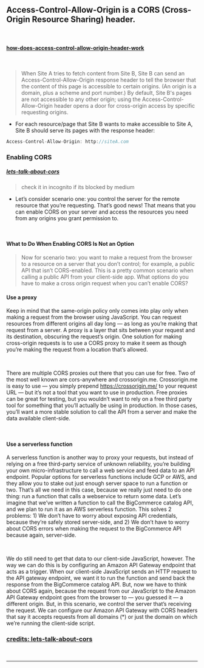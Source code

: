 ## Access-Control-Allow-Origin is a CORS (Cross-Origin Resource Sharing) header.

<br>

#### [how-does-access-control-allow-origin-header-work](https://stackoverflow.com/questions/10636611/how-does-access-control-allow-origin-header-work)

<br>

> When Site A tries to fetch content from Site B, Site B can send an Access-Control-Allow-Origin response header to tell the browser that the content of this page is accessible to certain origins. (An origin is a domain, plus a scheme and port number.) By default, Site B's pages are not accessible to any other origin; using the Access-Control-Allow-Origin header opens a door for cross-origin access by specific requesting origins.

- For each resource/page that Site B wants to make accessible to Site A, Site B should serve its pages with the response header:

```javascript
Access-Control-Allow-Origin: http://siteA.com
```

### Enabling CORS

##### [lets-talk-about-cors](https://medium.com/bigcommerce-developer-blog/lets-talk-about-cors-84800c726919)

> check it in incognito if its blocked by medium

- Let’s consider scenario one: you control the server for the remote resource that you’re requesting. That’s good news! That means that you can enable CORS on your server and access the resources you need from any origins you grant permission to.

<br>

#### What to Do When Enabling CORS Is Not an Option

> Now for scenario two: you want to make a request from the browser to a resource on a server that you don’t control; for example, a public API that isn’t CORS-enabled. This is a pretty common scenario when calling a public API from your client-side app. What options do you have to make a cross origin request when you can’t enable CORS?

#### Use a proxy

Keep in mind that the same-origin policy only comes into play only when making a request from the browser using JavaScript. You can request resources from different origins all day long — as long as you’re making that request from a server. A proxy is a layer that sits between your request and its destination, obscuring the request’s origin. One solution for making cross-origin requests is to use a CORS proxy to make it seem as though you’re making the request from a location that’s allowed.

<br>

There are multiple CORS proxies out there that you can use for free. Two of the most well known are cors-anywhere and crossorigin.me. Crossorigin.me is easy to use — you simply prepend https://crossorigin.me/ to your request URL — but it’s not a tool that you want to use in production. Free proxies can be great for testing, but you wouldn’t want to rely on a free third party tool for something that you’ll actually be using in production. In those cases, you’ll want a more stable solution to call the API from a server and make the data available client-side.

<br>

#### Use a serverless function

A serverless function is another way to proxy your requests, but instead of relying on a free third-party service of unknown reliability, you’re building your own micro-infrastructure to call a web service and feed data to an API endpoint. Popular options for serverless functions include GCP or AWS, and they allow you to stake out just enough server space to run a function or two. That’s all we need in this case, because we really just need to do one thing: run a function that calls a webservice to return some data.
Let’s imagine that we’ve written a function to call the BigCommerce catalog API, and we plan to run it as an AWS serverless function. This solves 2 problems: 1) We don’t have to worry about exposing API credentials, because they’re safely stored server-side, and 2) We don’t have to worry about CORS errors when making the request to the BigCommerce API because again, server-side.

<br>

We do still need to get that data to our client-side JavaScript, however. The way we can do this is by configuring an Amazon API Gateway endpoint that acts as a trigger. When our client-side JavaScript sends an HTTP request to the API gateway endpoint, we want it to run the function and send back the response from the BigCommerce catalog API. But, now we have to think about CORS again, because the request from our JavaScript to the Amazon API Gateway endpoint goes from the browser to — you guessed it — a different origin. But, in this scenario, we control the server that’s receiving the request. We can configure our Amazon API Gateway with CORS headers that say it accepts requests from all domains (\*) or just the domain on which we’re running the client-side script.

### [credits: lets-talk-about-cors](https://medium.com/bigcommerce-developer-blog/lets-talk-about-cors-84800c726919)

<br>
<hr>
